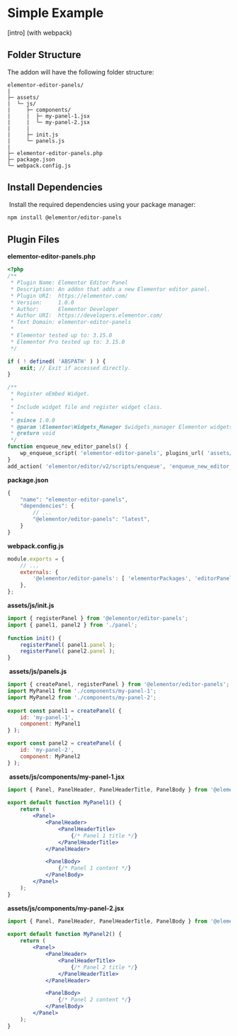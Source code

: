 # Simple Example

<Badge type="tip" vertical="top" text="Elementor Core" /> <Badge type="warning" vertical="top" text="Intermediate" />

[intro] (with webpack)

## Folder Structure

The addon will have the following folder structure:

```
elementor-editor-panels/
|
├─ assets/
|  └─ js/
|     ├─ components/
|     |  ├─ my-panel-1.jsx
|     |  └─ my-panel-2.jsx
|     |
|     ├─ init.js
|     └─ panels.js
|
├─ elementor-editor-panels.php
├─ package.json
└─ webpack.config.js
```

## Install Dependencies
​
Install the required dependencies using your package manager:
​
```bash
npm install @elementor/editor-panels
```

## Plugin Files

**elementor-editor-panels.php**

```php
<?php
/**
 * Plugin Name: Elementor Editor Panel
 * Description: An addon that adds a new Elementor editor panel.
 * Plugin URI:  https://elementor.com/
 * Version:     1.0.0
 * Author:      Elementor Developer
 * Author URI:  https://developers.elementor.com/
 * Text Domain: elementor-editor-panels
 *
 * Elementor tested up to: 3.15.0
 * Elementor Pro tested up to: 3.15.0
 */

if ( ! defined( 'ABSPATH' ) ) {
	exit; // Exit if accessed directly.
}

/**
 * Register oEmbed Widget.
 *
 * Include widget file and register widget class.
 *
 * @since 1.0.0
 * @param \Elementor\Widgets_Manager $widgets_manager Elementor widgets manager.
 * @return void
 */
function enqueue_new_editor_panels() {
	wp_enqueue_script( 'elementor-editor-panels', plugins_url( 'assets/js/init.js', __FILE__ ), [ 'elementor-packages-editor-panels' ], null, true );
}
add_action( 'elementor/editor/v2/scripts/enqueue', 'enqueue_new_editor_panels' );
```

**package.json**

```js
{
	"name": "elementor-editor-panels",
	"dependencies": {
		// ...
		"@elementor/editor-panels": "latest",
	}
}
```

**webpack.config.js**

```js
module.exports = {
	// ...
	externals: {
		'@elementor/editor-panels': [ 'elementorPackages', 'editorPanels' ],
	},
};
```

**assets/js/init.js**
​
```js
import { registerPanel } from '@elementor/editor-panels';
import { panel1, panel2 } from './panel';
​
function init() {
	registerPanel( panel1.panel );
	registerPanel( panel2.panel );
}
```
​
**assets/js/panels.js**
​
```js
import { createPanel, registerPanel } from '@elementor/editor-panels';
import MyPanel1 from './components/my-panel-1';
import MyPanel2 from './components/my-panel-2';
​
export const panel1 = createPanel( {
	id: 'my-panel-1',
	component: MyPanel1
} );

export const panel2 = createPanel( {
	id: 'my-panel-2',
	component: MyPanel2
} );
```
​
**assets/js/components/my-panel-1.jsx**

```jsx
import { Panel, PanelHeader, PanelHeaderTitle, PanelBody } from '@elementor/editor-panels';
​
export default function MyPanel1() {
	return (
		<Panel>
			<PanelHeader>
				<PanelHeaderTitle>
					{/* Panel 1 title */}
				</PanelHeaderTitle>
			</PanelHeader>

			<PanelBody>
				{/* Panel 1 content */}
			</PanelBody>
		</Panel>
	);
}
```

**assets/js/components/my-panel-2.jsx**

```jsx
import { Panel, PanelHeader, PanelHeaderTitle, PanelBody } from '@elementor/editor-panels';
​
export default function MyPanel2() {
	return (
		<Panel>
			<PanelHeader>
				<PanelHeaderTitle>
					{/* Panel 2 title */}
				</PanelHeaderTitle>
			</PanelHeader>

			<PanelBody>
				{/* Panel 2 content */}
			</PanelBody>
		</Panel>
	);
}
```

